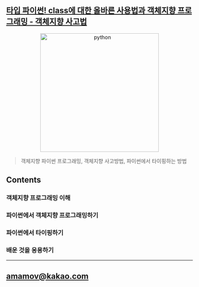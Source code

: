 
## [타입 파이썬! class에 대한 올바른 사용법과 객체지향 프로그래밍 - 객체지향 사고법](https://www.inflearn.com/course/%ED%83%80%EC%9E%85-%ED%8C%8C%EC%9D%B4%EC%8D%AC/)

<p align="center">
  <a href="https://www.inflearn.com/course/%ED%83%80%EC%9E%85-%ED%8C%8C%EC%9D%B4%EC%8D%AC/" target="blank"><img src="https://cdn.inflearn.com/public/courses/327162/cover/b3936561-912c-453c-8729-2ee27aa64882/typeoop-eng.png" width="320" alt="python" /></a>
</p>


> 객체지향 파이썬 프로그래밍, 객체지향 사고방법, 파이썬에서 타이핑하는 방법

## Contents

### 객체지향 프로그래밍 이해

### 파이썬에서 객체지향 프로그래밍하기

### 파이썬에서 타이핑하기

### 배운 것을 응용하기

---


## amamov@kakao.com
